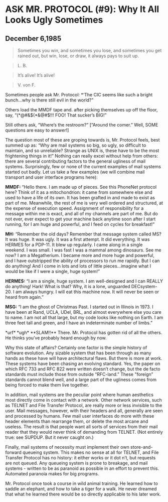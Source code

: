 ﻿# ASK MR. PROTOCOL (#9): Why It All Looks Ugly Sometimes

## December 6,1985

> Sometimes you win, and sometimes you lose, and sometimes you get rained out, but win, lose, or draw, it always pays to suit up.

> L. B.

> It’s alive! It’s alive!

> V. von F.

Sometimes people ask Mr. Protocol: *‘The CIC seems like such a bright bunch...why is there still evil in the world?”

Others load the MMDF tape and. after picking themselves up off the floor, say, “(*@#&$(*&@#$!!! FOO! That sucker’s BIG!”

Still others ask, “Where’s the restroom?” [“Around the comer.” Well, SOME questions are easy to answer!]

The question most of these are groping towards is, Mr. Protocol feels, best summed up as: “Why are mail systems so big, so ugly, so difficult to maintain, and so unreliable? Strange as UNIX is, these have to be the most frightening things in it!” Nothing can really excel without help from others: there are several contributing factors to the general ugliness of mail systems. Surprisingly, few or none of the current examples of mail systems started out badly. Let us take a few examples (we will combine mail transport and user interface programs here):

**MMDF:** “Hello there. I am made up of pieces. See this PhoneNet protocol here? Think of it as a mitochondrion: it came from somewhere else and used to have a life of its own. It has been grafted in and made to exist as part of me. Meanwhile, the rest of me is very well ordered and structured, at the expense of execution speed. Assignment of responsibility for a message within me is exact, and all of my channels are part of me. But do not ever, ever expect to get your machine back anytime soon after I start running, for I am huge and powerful, and I feed on cycles for breakfast!”

**MH:** “Remember the old days? Remember that message system called MS? It was huge. It was ugly. It was a first attempt. It did everything. It was HERMES for a PDP-11. It blew up regularly. I came along in a single weekend. I was small. I was fast I was a mammal among dinosaurs. See me now? I am a Megatherium. I became more and more huge and powerful, and I have outstripped the ability of processors to run me rapidly. But I can do anything! And I come in lots and lots of little pieces...imagine what I would be like if I were a single, huge system!”

**HERMES:** “I am a single, huge system. I am well-designed and I can REALLY do anything! Hark! What is that? Why, it is a lone, unguarded DECsystem-20. I am always hungry. I will eat this machine now. It will never be seen or heard from again.”

**MSG:** “I am the ghost of Christmas Past. I started out in Illinois in 1973. I have been at Rand, UCLA, UDel, BRL, and almost everywhere else you care to name. I am not all that large, but my code looks like nothing on Earth. I am three feet tall and green, and I have an indeterminate number of limbs.”

\*urf\* \*ugh\* \*\*SLAM!!\*\* There. Mr. Protocol has gotten rid of all the others. He thinks you’ve probably heard enough by now.

Why this state of affairs? Certainly one factor is the simple history of software evolution. Any sizable system that has been through as many hands as these have will have architectural flaws. But there is more at work. These systems have been chasing an evolving standard. Yes, the paper on which RFC 733 and RFC 822 were written doesn’t change, but the de facto standards must include those from outside “RFC-land.” These "foreign” standards cannot blend well, and a large part of the ugliness comes from being forced to make them live together.

In addition, mail systems are the peculiar point where human aesthetics most directly come in contact with a network. Other network services, such as TELNET and File Transfer Protocol, are really more or less invisible to the user. Mail messages, however, with their headers and all, generally are seen and processed by humans. Few mail user interfaces do more with these header elements than rearrange them, or delete the most arcane and useless. The result is that people want all sorts of services from their mail reader that they would never think of demanding from TELNET. (Not entirely true: see SUPDUP. But it never caught on.)

Finally, mail systems of necessity must implement their own store-and-forward queueing system. This makes no sense at all for TELNET, and File Transfer Protocol has no history: it either works or it dot n’t, but requests are not queued. Any queueing system is prone to breakage, and mail systems - written to be as paranoid as possible in an effort to prevent this. Automated paranoia makes for big programs.

Mr. Protocol once took a course in wild animal training. He learned how to saddle an elephant, and how to take a tiger for a walk. He never dreamed that what he learned there would be so directly applicable to his later work.